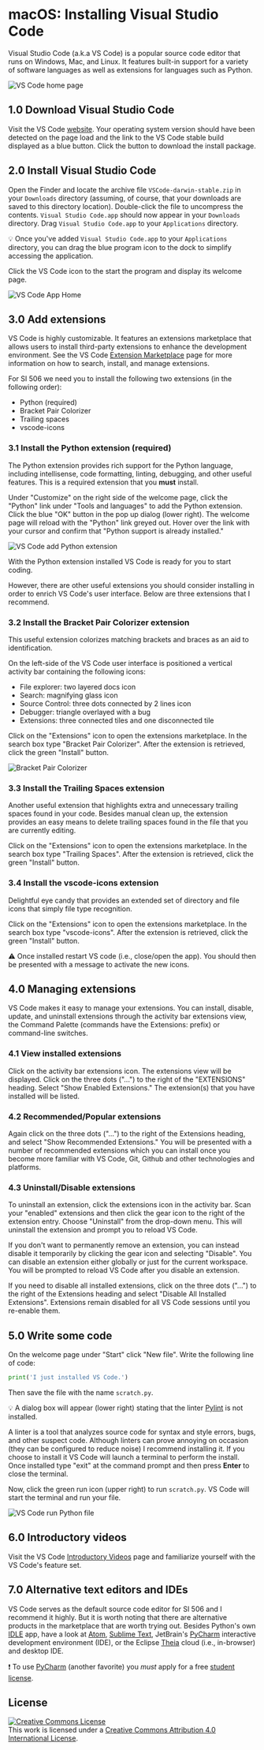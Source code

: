 # macOS: Installing Visual Studio Code

Visual Studio Code (a.k.a VS Code) is a popular source code editor that runs on Windows, Mac, and
Linux. It features built-in support for a variety of software languages as well as extensions for
languages such as Python.

![VS Code home page](assets/mac-install_vs_code-download_mac.png)

## 1.0 Download Visual Studio Code

Visit the VS Code [website](https://code.visualstudio.com/). Your operating system version should
have been detected on the page load and the link to the VS Code stable build displayed as a blue
button. Click the button to download the install package.

## 2.0 Install Visual Studio Code

Open the Finder and locate the archive file `VSCode-darwin-stable.zip` in your `Downloads` directory
(assuming, of course, that your downloads are saved to this directory location). Double-click the
file to uncompress the contents. `Visual Studio Code.app` should now appear in your `Downloads`
directory. Drag `Visual Studio Code.app` to your `Applications` directory.

:bulb: Once you've added `Visual Studio Code.app` to your `Applications` directory, you can drag
the blue program icon to the dock to simplify accessing the application.

Click the VS Code icon to the start the program and display its welcome page.

![VS Code App Home](assets/mac-install_vscode_app_welcome_page.png)

## 3.0 Add extensions

VS Code is highly customizable. It features an extensions marketplace that allows users to install
third-party extensions to enhance the development environment. See the VS Code
[Extension Marketplace](https://code.visualstudio.com/docs/editor/extension-gallery) page for more
information on how to search, install, and manage extensions.

For SI 506 we need you to install the following two extensions (in the following order):

* Python (required)
* Bracket Pair Colorizer
* Trailing spaces
* vscode-icons

### 3.1 Install the Python extension (required)

The Python extension provides rich support for the Python language, including intellisense, code
formatting, linting, debugging, and other useful features. This is a required extension that you
__must__ install.

Under "Customize" on the right side of the welcome page, click the "Python" link under "Tools and
languages" to add the Python extension. Click the blue "OK" button in the pop up dialog (lower
right). The welcome page will reload with the "Python" link greyed out. Hover over the link with
your cursor and confirm that "Python support is already installed."

![VS Code add Python extension](assets/mac-install_vscode_add_python_extension.png)

With the Python extension installed VS Code is ready for you to start coding.

However, there are other useful extensions you should consider installing in order to enrich VS
Code's user interface. Below are three extensions that I recommend.

### 3.2 Install the Bracket Pair Colorizer extension

This useful extension colorizes matching brackets and braces as an aid to identification.

On the left-side of the VS Code user interface is positioned a vertical activity bar containing the
following icons:

* File explorer: two layered docs icon
* Search: magnifying glass icon
* Source Control: three dots connected by 2 lines icon
* Debugger: triangle overlayed with a bug
* Extensions: three connected tiles and one disconnected tile

Click on the "Extensions" icon to open the extensions marketplace. In the search box type "Bracket
Pair Colorizer". After the extension is retrieved, click the green "Install" button.

![Bracket Pair Colorizer](assets/mac-vscode_extensions_bracket_pair_colorizer.png)

### 3.3 Install the Trailing Spaces extension

Another useful extension that highlights extra and unnecessary trailing spaces found in your
code. Besides manual clean up, the extension provides an easy means to delete trailing spaces found
in the file that you are currently editing.

Click on the "Extensions" icon to open the extensions marketplace. In the search box type
"Trailing Spaces". After the extension is retrieved, click the green "Install" button.

### 3.4 Install the vscode-icons extension

Delightful eye candy that provides an extended set of directory and file icons that simply file type
recognition.

Click on the "Extensions" icon to open the extensions marketplace. In the search box type
"vscode-icons". After the extension is retrieved, click the green "Install" button.

:warning: Once installed restart VS code (i.e., close/open the app). You should then be presented
with a message to activate the new icons.

## 4.0 Managing extensions

VS Code makes it easy to manage your extensions. You can install, disable, update, and uninstall
extensions through the activity bar extensions view, the Command Palette (commands have the
Extensions: prefix) or command-line switches.

### 4.1 View installed extensions

Click on the activity bar extensions icon. The extensions view will be displayed. Click on the three
dots ("...") to the right of the "EXTENSIONS" heading. Select "Show Enabled Extensions." The
extension(s) that you have installed will be listed.

### 4.2 Recommended/Popular extensions

Again click on the three dots ("...") to the right of the Extensions heading, and select "Show
Recommended Extensions." You will be presented with a number of recommended extensions which you can
install once you become more familiar with VS Code, Git, Github and other technologies and platforms.

### 4.3 Uninstall/Disable extensions

To uninstall an extension, click the extensions icon in the activity bar. Scan your "enabled"
extensions and then click the gear icon to the right of the extension entry. Choose "Uninstall" from
the drop-down menu. This will uninstall the extension and prompt you to reload VS Code.

If you don't want to permanently remove an extension, you can instead disable it temporarily by
clicking the gear icon and selecting "Disable". You can disable an extension either globally
or just for the current workspace. You will be prompted to reload VS Code after you disable an
extension.

If you need to disable all installed extensions, click on the three dots ("...") to the right of the
Extensions heading and select "Disable All Installed Extensions". Extensions remain disabled for all
VS Code sessions until you re-enable them.

## 5.0 Write some code

On the welcome page under "Start" click "New file". Write the following line of code:

```python
print('I just installed VS Code.')
```

Then save the file with the name `scratch.py`.

:bulb: A dialog box will appear (lower right) stating that the linter
[Pylint](https://www.pylint.org/) is not installed.

A linter is a tool that analyzes source code for syntax and style errors, bugs, and other suspect
code. Although linters can prove annoying on occasion (they can be configured to reduce noise) I
recommend installing it. If you choose to install it VS Code will launch a terminal to perform the
install. Once installed type "exit" at the command prompt and then press __Enter__ to close the
terminal.

Now, click the green run icon (upper right) to run `scratch.py`. VS Code will start the terminal and
run your file.

![VS Code run Python file](assets/mac-vscode_run_file.png)

## 6.0 Introductory videos

Visit the VS Code [Introductory Videos](https://code.visualstudio.com/docs/getstarted/introvideos)
page and familiarize yourself with the VS Code's feature set.

## 7.0 Alternative text editors and IDEs

VS Code serves as the default source code editor for SI 506 and I recommend it highly. But it is
worth noting that there are alternative products in the marketplace that are worth trying out.
Besides Python's own [IDLE](https://docs.python.org/3/library/idle.html) app, have a look at
[Atom](https://atom.io/), [Sublime Text](http://www.sublimetext.com/), JetBrain's
[PyCharm](https://www.jetbrains.com/pycharm/) interactive development environment (IDE), or
the Eclipse [Theia](https://theia-ide.org/) cloud (i.e., in-browser) and desktop IDE.

:exclamation: To use [PyCharm](https://www.jetbrains.com/pycharm/) (another favorite) you
_must_ apply for a free [student license](https://www.jetbrains.com/student/).

## License
<a rel="license" href="http://creativecommons.org/licenses/by/4.0/"><img alt="Creative Commons License" style="border-width:0" src="https://i.creativecommons.org/l/by/4.0/88x31.png" /></a><br />This work is licensed under a <a rel="license" href="http://creativecommons.org/licenses/by/4.0/">Creative Commons Attribution 4.0 International License</a>.
